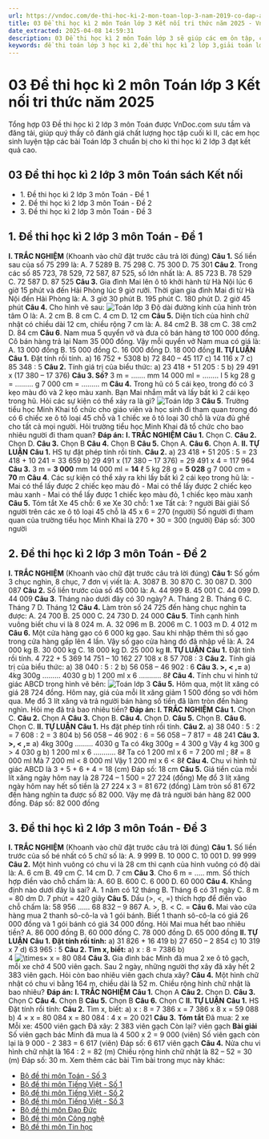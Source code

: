 ```yaml
---
url: https://vndoc.com/de-thi-hoc-ki-2-mon-toan-lop-3-nam-2019-co-dap-an-169955
title: 03 Đề thi học kì 2 môn Toán lớp 3 Kết nối tri thức năm 2025 - VnDoc.com
date_extracted: 2025-04-08 14:59:31
description: 03 Đề thi học kì 2 môn Toán lớp 3 sẽ giúp các em ôn tập, củng cố kiến thức chuẩn bị cho bài thi cuối năm đạt kết quả cao. Mời các em cùng tải Đề thi Toán lớp 3 học kì 2 này về.
keywords: đề thi toán lớp 3 học kì 2,đề thi học kì 2 lớp 3,giải toán lớp 3 kì 2,de thi toán lớp 3 kì 2,đề thi toán học kì 2 lớp 3,Toán lớp 3,bài tập toán lớp 3 học kỳ 2,de thi học kì 2 lớp 3 môn toán,những bài tập toán lớp 3 học kỳ 2,toán lớp 3 kì 2,đề thi học kì 2 môn toán lớp 3,đề toán lớp 3 học kì 2,toán lớp 3 học kì 2,đề toán lớp 3 học kỳ 2,đề thi học kì 2 lớp 3 kết nối tri thức
---
```


# 03 Đề thi học kì 2 môn Toán lớp 3 Kết nối tri thức năm 2025
Tổng hợp 03 Đề thi học kì 2 lớp 3 môn Toán được VnDoc.com sưu tầm và đăng tải, giúp quý thầy cô đánh giá chất lượng học tập cuối kì II, các em học sinh luyện tập các bài Toán lớp 3 chuẩn bị cho kì thi học kì 2 lớp 3 đạt kết quả cao.
## 03 Đề thi học kì 2 lớp 3 môn Toán sách Kết nối
  * 1\. Đề thi học kì 2 lớp 3 môn Toán - Đề 1
  * 2\. Đề thi học kì 2 lớp 3 môn Toán - Đề 2
  * 3\. Đề thi học kì 2 lớp 3 môn Toán - Đề 3

## 1\. Đề thi học kì 2 lớp 3 môn Toán - Đề 1
**I. TRẮC NGHIỆM**
\(Khoanh vào chữ đặt trước câu trả lời đúng\)
**Câu 1.** Số liền sau của số 75 299 là:
A. 7 5289
B. 75 298
C. 75 300
D. 75 301
**Câu 2**. Trong các số 85 723, 78 529, 72 587, 87 525, số lớn nhất là:
A. 85 723
B. 78 529
C. 72 587
D. 87 525
**Câu 3.** Gia đình Mai lên ô tô khởi hành từ Hà Nội lúc 6 giờ 15 phút và đến Hải Phòng lúc 9 giờ rưỡi. Thời gian gia đình Mai đi từ Hà Nội đến Hải Phòng là:
A. 3 giờ 30 phút
B. 195 phút
C. 180 phút
D. 2 giờ 45 phút
**Câu 4.** Cho hình vẽ sau:
![Toán lớp 3](https://i.vdoc.vn/data/image/2024/04/29/toan-lop-3-1.jpg)
Độ dài đường kính của hình tròn tâm O là:
A. 2 cm
B. 8 cm
C. 4 cm
D. 12 cm
**Câu 5.** Diện tích của hình chữ nhật có chiều dài 12 cm, chiều rộng 7 cm là:
A. 84 cm2
B. 38 cm
C. 38 cm2
D. 84 cm
**Câu 6**. Nam mua 5 quyển vở và đưa cô bán hàng tờ 100 000 đồng. Cô bán hàng trả lại Nam 35 000 đồng. Vậy mỗi quyển vở Nam mua có giá là:
A. 13 000 đồng
B. 15 000 đồng
C. 16 000 đồng
D. 18 000 đồng
**II. TỰ LUẬN**
**Câu 1.** Đặt tính rồi tính.
a\) 16 752 + 5308
b\) 72 840 – 45 117
c\) 14 116 x 7
c\) 85 348 : 5
**Câu 2.** Tính giá trị của biểu thức:
a\) 23 418 + 51 205 : 5
b\) 29 491 x \(17 380 – 17 376\)
**Câu 3. Số?**
3 m = ……. mm
14 000 ml = …….. l
5 kg 28 g = ……… g
7 000 cm = ……… m
**Câu 4.** Trong hũ có 5 cái kẹo, trong đó có 3 kẹo màu đỏ và 2 kẹo màu xanh. Bạn Mai nhắm mắt và lấy bất kì 2 cái kẹo trong hũ. Hỏi các sự kiện có thể xảy ra là gì?
![Toán lớp 3](https://i.vdoc.vn/data/image/2024/04/29/toan-lop-3-2.jpg)
**Câu 5**. Trường tiểu học Minh Khai tổ chức cho giáo viên và học sinh đi tham quan trong đó có 6 chiếc xe ô tô loại 45 chỗ và 1 chiếc xe ô tô loại 30 chỗ là vừa đủ ghế cho tất cả mọi người. Hỏi trường tiểu học Minh Khai đã tổ chức cho bao nhiêu người đi tham quan?
**Đáp án:**
**I. TRẮC NGHIỆM**
**Câu 1.**
Chọn C.
**Câu 2.**
Chọn D.
**Câu 3.**
Chọn B
**Câu 4.**
Chọn B
**Câu 5.**
Chọn A.
**Câu 6.**
Chọn A.
**II. TỰ LUẬN**
**Câu 1.**
HS tự đặt phép tính rồi tính.
**Câu 2.**
a\) 23 418 + 51 205 : 5 = 23 418 + 10 241
= 33 659
b\) 29 491 x \(17 380 – 17 376\) = 29 491 x 4
= 117 964
**Câu 3.**
3 m = **3 000** mm
14 000 ml = **14** ℓ
5 kg 28 g = **5 028** g
7 000 cm = **70** m
**Câu 4**.
Các sự kiện có thể xảy ra khi lấy bất kì 2 cái kẹo trong hũ là:
\- Mai có thể lấy được 2 chiếc kẹo màu đỏ
\- Mai có thể lấy được 2 chiếc kẹo màu xanh
\- Mai có thể lấy được 1 chiếc kẹo màu đỏ, 1 chiếc kẹo màu xanh
**Câu 5.**
Tóm tắt
Xe 45 chỗ: 6 xe
Xe 30 chỗ: 1 xe
Tất cả: ? người
Bài giải
Số người trên các xe ô tô loại 45 chỗ là
45 x 6 = 270 \(người\)
Số người đi tham quan của trường tiểu học Minh Khai là
270 + 30 = 300 \(người\)
Đáp số: 300 người
## 2\. Đề thi học kì 2 lớp 3 môn Toán - Đề 2
**I. TRẮC NGHIỆM**
\(Khoanh vào chữ đặt trước câu trả lời đúng\)
**Câu 1:** Số gồm 3 chục nghìn, 8 chục, 7 đơn vị viết là:
A. 3087
B. 30 870
C. 30 087
D. 300 087
**Câu 2.** Số liền trước của số 45 000 là:
A. 44 999
B. 45 001
C. 44 099
D. 44 009
**Câu 3**. Tháng nào dưới đây có 30 ngày?
A. Tháng 2
B. Tháng 6
C. Tháng 7
D. Tháng 12
**Câu 4.** Làm tròn số 24 725 đến hàng chục nghìn ta được:
A. 24 700
B. 25 000
C. 24 730
D. 24 000
**Câu 5**. Tính cạnh hình vuông biết chu vi là 8 024 m.
A. 32 096 m
B. 2006 m
C. 1 003 m
D. 4 012 m
**Câu 6.** Một cửa hàng gạo có 6 000 kg gạo. Sau khi nhập thêm thì số gạo trong cửa hàng gấp lên 4 lần. Vậy số gạo cửa hàng đó đã nhập về là:
A. 24 000 kg
B. 30 000 kg
C. 18 000 kg
D. 25 000 kg
**II. TỰ LUẬN**
**Câu 1.** Đặt tính rồi tính.
4 722 + 5 369
14 751 – 10 162
27 108 x 8
57 708 : 3
**Câu 2.** Tính giá trị của biểu thức:
a\) 38 040 : 5 : 2
b\) 56 058 – 46 902 : 6
**Câu 3. >, < ,=**
a\) 4kg 300g ……… 4030 g
b\) 1 200 ml x 6 ……….. 8ℓ
**Câu 4.** Tính chu vi hình tứ giác ABCD trong hình vẽ bên:
![Toán lớp 3](https://i.vdoc.vn/data/image/2024/04/29/toan-3-15.jpg)
**Câu 5.** Hôm qua, một lít xăng có giá 28 724 đồng. Hôm nay, giá của mỗi lít xăng giảm 1 500 đồng so với hôm qua. Mẹ đổ 3 lít xăng và trả người bán hàng số tiền đã làm tròn đến hàng nghìn. Hỏi mẹ đã trả bao nhiêu tiền?
**Đáp án:**
**I. TRẮC NGHIỆM**
**Câu 1.**
Chọn C.
**Câu 2.**
Chọn A
**Câu 3.**
Chọn B.
**Câu 4.**
Chọn D.
**Câu 5.**
Chọn B.
**Câu 6.**
Chọn C.
**II. TỰ LUẬN**
**Câu 1.** Hs đặt phép tính rồi tính.
**Câu 2.**
a\) 38 040 : 5 : 2 = 7 608 : 2
= 3 804
b\) 56 058 – 46 902 : 6 = 56 058 – 7 817
= 48 241
**Câu 3. >, < ,=**
a\) 4kg 300g ……… 4030 g
Ta có 4kg 300g = 4 300 g
Vậy 4 kg 300 g > 4 030 g
b\) 1 200 ml x 6 ……….. 8ℓ
Ta có 1 200 ml x 6 = 7 200 ml ; 8ℓ = 8 000 ml
Mà 7 200 ml < 8 000 ml
Vậy 1 200 ml x 6 < 8ℓ
**Câu 4.**
Chu vi hình tứ giác ABCD là
3 + 5 + 6 + 4 = 18 \(cm\)
Đáp số: 18 cm
**Câu 5.**
Giá tiền của mỗi lít xăng ngày hôm nay là
28 724 – 1 500 = 27 224 \(đồng\)
Mẹ đổ 3 lít xăng ngày hôm nay hết số tiền là
27 224 x 3 = 81 672 \(đồng\)
Làm tròn số 81 672 đến hàng nghìn ta được số 82 000.
Vậy mẹ đã trả người bán hàng 82 000 đồng.
Đáp số: 82 000 đồng
## 3\. Đề thi học kì 2 lớp 3 môn Toán - Đề 3
**I. TRẮC NGHIỆM**
\(Khoanh vào chữ đặt trước câu trả lời đúng\)
**Câu 1.** Số liền trước của số bé nhất có 5 chữ số là:
A. 9 999
B. 10 000
C. 10 001
D. 99 999
**Câu 2.** Một hình vuông có chu vi là 28 cm thì cạnh của hình vuông có độ dài là:
A. 6 cm
B. 49 cm
C. 14 cm
D. 7 cm
**Câu 3**. Cho 6 m = ..... mm. Số thích hợp điền vào chỗ chấm là:
A. 60
B. 600
C. 6 000
D. 60 000
**Câu 4.** Khẳng định nào dưới đây là sai?
A. 1 năm có 12 tháng
B. Tháng 6 có 31 ngày
C. 8 m = 80 dm
D. 7 phút = 420 giây
**Câu 5.** Dấu \(>, <, =\) thích hợp để điền vào chỗ chấm là: 58 956 ...... 68 832 – 9 867
A. >,
B. <
C. =
**Câu 6.** Mai vào cửa hàng mua 2 thanh sô-cô-la và 1 gói bánh. Biết 1 thanh sô-cô-la có giá 26 000 đồng và 1 gói bánh có giá 34 000 đồng. Hỏi Mai mua hết bao nhiêu tiền?
A. 86 000 đồng
B. 60 000 đồng
C. 78 000 đồng
D. 65 000 đồng
**II. TỰ LUẬN**
**Câu 1. Đặt tính rồi tính:**
a\) 31 826 + 16 419
b\) 27 650 – 2 854
c\) 10 319 x 7
d\) 63 965 : 5
**Câu 2. Tìm x, biết:**
a\) x : 8 = 7386
b\)   
4 ![\\times](https://i.vdoc.vn/data/image/blank.png)× x = 80 084
**Câu 3.** Gia đình bác Minh đã mua 2 xe ô tô gạch, mỗi xe chở 4 500 viên gạch. Sau 2 ngày, những người thợ xây đã xây hết 2 383 viên gạch. Hỏi còn bao nhiêu viên gạch chưa xây?
**Câu 4.** Một hình chữ nhật có chu vi bằng 164 m, chiều dài là 52 m. Chiều rộng hình chữ nhật là bao nhiêu?
**Đáp án:**
**I. TRẮC NGHIỆM**
**Câu 1.**
Chọn A
**Câu 2.**
Chọn D.
**Câu 3.**
Chọn C
**Câu 4.**
Chọn B
**Câu 5.**
Chọn B
**Câu 6.**
Chọn C
**II. TỰ LUẬN**
**Câu 1.** HS Đặt tính rồi tính:
**Câu 2.** Tìm x, biết:
a\) x : 8 = 7 386
x = 7 386 x 8
x = 59 088
b\) 4 × x = 80 084
x = 80 084 : 4
x = 20 021
**Câu 3.**
**Tóm tắt**
Đã mua: 2 xe
Mỗi xe: 4500 viên gạch
Đã xây: 2 383 viên gạch
Còn lại? viên gạch
**Bài giải**
Số viên gạch bác Minh đã mua là
4 500 x 2 = 9 000 \(viên\)
Số viên gạch còn lại là
9 000 - 2 383 = 6 617 \(viên\)
Đáp số: 6 617 viên gạch
**Câu 4.**
Nửa chu vi hình chữ nhật là
164 : 2 = 82 \(m\)
Chiều rộng hình chữ nhật là
82 – 52 = 30 \(m\)
Đáp số: 30 m.
Xem thêm các bài Tìm bài trong mục này khác:
  * [Bộ đề thi môn Toán - Số 3](</bo-de-thi-toan-lop-3-hoc-ki-2-ket-noi-tri-thuc-293607>)
  * [Bộ đề thi môn Tiếng Việt - Số 1](</bo-de-thi-tieng-viet-lop-3-hoc-ki-2-ket-noi-tri-thuc-293686>)
  * [Bộ đề thi môn Tiếng Việt - Số 2](</bo-de-thi-hoc-ki-2-mon-tieng-viet-lop-3-nam-hoc-2017-2018-theo-thong-tu-22-142387>)
  * [Bộ đề thi môn Tiếng Việt - Số 3](</bo-de-thi-cuoi-hoc-ki-2-lop-3-mon-tieng-viet-nam-2019-2020-200685>)
  * [Bộ đề thi môn Đạo Đức](</bo-de-thi-hoc-ki-2-lop-3-mon-dao-duc-169372>)
  * [Bộ đề thi môn Công nghệ](</bo-de-thi-cong-nghe-lop-3-hoc-ki-2-ket-noi-tri-thuc-295192>)
  * [Bộ đề thi môn Tin học](</bo-de-thi-tin-hoc-lop-3-hoc-ki-2-ket-noi-tri-thuc-293758>)

